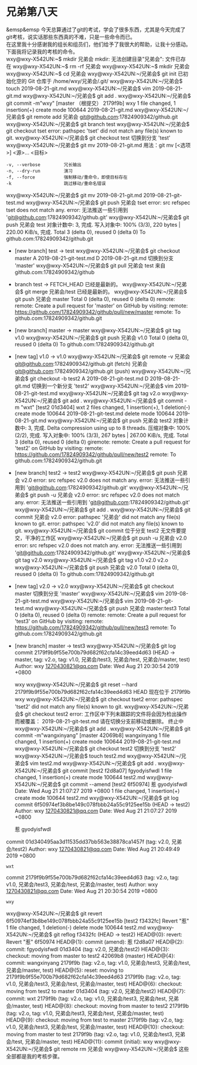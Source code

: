 # 兄弟第八天  
&emsp&emsp 今天总算通过了git的考试，学会了很多东西，尤其是今天完成了git考核，说实话那些东西真的不难，只是一些命令而已。  
在这里我十分感谢我的组长和组员们，他们给予了我很大的帮助，让我十分感动。  
下面我将记录我的考核的命令。  
wxy@wxy-X542UN:~$ mkdir 兄弟会
mkdir: 无法创建目录"兄弟会": 文件已存在
wxy@wxy-X542UN:~$ rm -rf 兄弟会
wxy@wxy-X542UN:~$ mkdir 兄弟会
wxy@wxy-X542UN:~$ cd 兄弟会
wxy@wxy-X542UN:~/兄弟会$ git init
已初始化空的 Git 仓库于 /home/wxy/兄弟会/.git/
wxy@wxy-X542UN:~/兄弟会$ touch 2019-08-21-git.md
wxy@wxy-X542UN:~/兄弟会$ vim 2019-08-21-git.md 
wxy@wxy-X542UN:~/兄弟会$ git add .
wxy@wxy-X542UN:~/兄弟会$ git commit -m"wxy"
[master （根提交） 2179f9b] wxy
 1 file changed, 1 insertion(+)
 create mode 100644 2019-08-21-git.md
wxy@wxy-X542UN:~/兄弟会$ git remote add 兄弟会 git@github.com:17824909342/github.git
wxy@wxy-X542UN:~/兄弟会$ git branch test
wxy@wxy-X542UN:~/兄弟会$ git checkout tset
error: pathspec 'tset' did not match any file(s) known to git.
wxy@wxy-X542UN:~/兄弟会$ git checkout test
切换到分支 'test'
wxy@wxy-X542UN:~/兄弟会$ git mv 2019-08-21-git.md 
用法：git mv [<选项>] <源>... <目标>

    -v, --verbose         冗长输出
    -n, --dry-run         演习
    -f, --force           强制移动/重命令，即使目标存在
    -k                    跳过移动/重命名错误

wxy@wxy-X542UN:~/兄弟会$ git mv 2019-08-21-git.md  2019-08-21-git-test.md
wxy@wxy-X542UN:~/兄弟会$ git push 兄弟会 tset
error: src refspec tset does not match any.
error: 无法推送一些引用到 'git@github.com:17824909342/github.git'
wxy@wxy-X542UN:~/兄弟会$ git push 兄弟会 test
对象计数中: 3, 完成.
写入对象中: 100% (3/3), 220 bytes | 220.00 KiB/s, 完成.
Total 3 (delta 0), reused 0 (delta 0)
To github.com:17824909342/github.git
 * [new branch]      test -> test
wxy@wxy-X542UN:~/兄弟会$ git checkout master
A	2019-08-21-git-test.md
D	2019-08-21-git.md
切换到分支 'master'
wxy@wxy-X542UN:~/兄弟会$ git pull 兄弟会 test
来自 github.com:17824909342/github
 * branch            test       -> FETCH_HEAD
已经是最新的。
wxy@wxy-X542UN:~/兄弟会$ git merge 兄弟会/test
已经是最新的。
wxy@wxy-X542UN:~/兄弟会$ git push 兄弟会 master
Total 0 (delta 0), reused 0 (delta 0)
remote: 
remote: Create a pull request for 'master' on GitHub by visiting:
remote:      https://github.com/17824909342/github/pull/new/master
remote: 
To github.com:17824909342/github.git
 * [new branch]      master -> master
wxy@wxy-X542UN:~/兄弟会$ git tag v1.0
wxy@wxy-X542UN:~/兄弟会$ git push 兄弟会 v1.0
Total 0 (delta 0), reused 0 (delta 0)
To github.com:17824909342/github.git
 * [new tag]         v1.0 -> v1.0
wxy@wxy-X542UN:~/兄弟会$ git remote -v
兄弟会	git@github.com:17824909342/github.git (fetch)
兄弟会	git@github.com:17824909342/github.git (push)
wxy@wxy-X542UN:~/兄弟会$ git checkout -b test2
A	2019-08-21-git-test.md
D	2019-08-21-git.md
切换到一个新分支 'test2'
wxy@wxy-X542UN:~/兄弟会$ vim 2019-08-21-git-test.md 
wxy@wxy-X542UN:~/兄弟会$ git tag v2.o
wxy@wxy-X542UN:~/兄弟会$ git add .
wxy@wxy-X542UN:~/兄弟会$ git commit -m "wxt"
[test2 01d3404] wxt
 2 files changed, 1 insertion(+), 1 deletion(-)
 create mode 100644 2019-08-21-git-test.md
 delete mode 100644 2019-08-21-git.md
wxy@wxy-X542UN:~/兄弟会$ git push 兄弟会 test2
对象计数中: 3, 完成.
Delta compression using up to 8 threads.
压缩对象中: 100% (2/2), 完成.
写入对象中: 100% (3/3), 267 bytes | 267.00 KiB/s, 完成.
Total 3 (delta 0), reused 0 (delta 0)
giremote: 
remote: Create a pull request for 'test2' on GitHub by visiting:
remote:      https://github.com/17824909342/github/pull/new/test2
remote: 
To github.com:17824909342/github.git
 * [new branch]      test2 -> test2
wxy@wxy-X542UN:~/兄弟会$ git push 兄弟会 v2.0
error: src refspec v2.0 does not match any.
error: 无法推送一些引用到 'git@github.com:17824909342/github.git'
wxy@wxy-X542UN:~/兄弟会$ git push -u 兄弟会 v2.0
error: src refspec v2.0 does not match any.
error: 无法推送一些引用到 'git@github.com:17824909342/github.git'
wxy@wxy-X542UN:~/兄弟会$ git add .
wxy@wxy-X542UN:~/兄弟会$ git commit 兄弟会 v2.0
error: pathspec '兄弟会' did not match any file(s) known to git.
error: pathspec 'v2.0' did not match any file(s) known to git.
wxy@wxy-X542UN:~/兄弟会$ git commit 
位于分支 test2
无文件要提交，干净的工作区
wxy@wxy-X542UN:~/兄弟会$ git push -u 兄弟会 v2.0
error: src refspec v2.0 does not match any.
error: 无法推送一些引用到 'git@github.com:17824909342/github.git'
wxy@wxy-X542UN:~/兄弟会$ git tag v2.0
wxy@wxy-X542UN:~/兄弟会$ git tag
v1.0
v2.0
v2.o
wxy@wxy-X542UN:~/兄弟会$ git push 兄弟会 v2.0
Total 0 (delta 0), reused 0 (delta 0)
To github.com:17824909342/github.git
 * [new tag]         v2.0 -> v2.0
wxy@wxy-X542UN:~/兄弟会$ git checkout master
切换到分支 'master'
wxy@wxy-X542UN:~/兄弟会$ vim 2019-08-21-git-test.md 
wxy@wxy-X542UN:~/兄弟会$ vim 2019-08-21-git-test.md 
wxy@wxy-X542UN:~/兄弟会$ git push 兄弟会 master:test3
Total 0 (delta 0), reused 0 (delta 0)
remote: 
remote: Create a pull request for 'test3' on GitHub by visiting:
remote:      https://github.com/17824909342/github/pull/new/test3
remote: 
To github.com:17824909342/github.git
 * [new branch]      master -> test3
wxy@wxy-X542UN:~/兄弟会$ git log
commit 2179f9b9f55e700b79d682f62cfa14c39eed4d63 (HEAD -> master, tag: v2.o, tag: v1.0, 兄弟会/test3, 兄弟会/test, 兄弟会/master, test)
Author: wxy <1270430821@qq.com>
Date:   Wed Aug 21 20:30:54 2019 +0800

    wxy
wxy@wxy-X542UN:~/兄弟会$ git reset --hard  2179f9b9f55e700b79d682f62cfa14c39eed4d63
HEAD 现在位于 2179f9b wxy
wxy@wxy-X542UN:~/兄弟会$ git checkout tset2
error: pathspec 'tset2' did not match any file(s) known to git.
wxy@wxy-X542UN:~/兄弟会$ git checkout test2
error: 工作区中下列未跟踪的文件将会因为检出操作而被覆盖：
	2019-08-21-git-test.md
请在切换分支前移动或删除。
终止中
wxy@wxy-X542UN:~/兄弟会$ git add .
wxy@wxy-X542UN:~/兄弟会$ git commit -m"wangxinyang"
[master 42069b8] wangxinyang
 1 file changed, 1 insertion(+)
 create mode 100644 2019-08-21-git-test.md
wxy@wxy-X542UN:~/兄弟会$ git checkout test2
切换到分支 'test2'
wxy@wxy-X542UN:~/兄弟会$ touch test2.md
wxy@wxy-X542UN:~/兄弟会$ vim test2.md
wxy@wxy-X542UN:~/兄弟会$ git add .
wxy@wxy-X542UN:~/兄弟会$ git commit 
[test2 f2d8a07] fgyodyisfwdl
 1 file changed, 1 insertion(+)
 create mode 100644 test2.md
wxy@wxy-X542UN:~/兄弟会$ git commit --amend
[test2 6f50974] 惹 gyodyisfwdl
 Date: Wed Aug 21 21:07:27 2019 +0800
 1 file changed, 1 insertion(+)
 create mode 100644 test2.md
wxy@wxy-X542UN:~/兄弟会$ git log
commit 6f50974ef3b8be149c078fbbb24a55c9125ee15b (HEAD -> test2)
Author: wxy <1270430821@qq.com>
Date:   Wed Aug 21 21:07:27 2019 +0800

    惹
    gyodyisfwdl

commit 01d340495aa3d11535dd37bb563e38878ca1457f (tag: v2.0, 兄弟会/test2)
Author: wxy <1270430821@qq.com>
Date:   Wed Aug 21 20:49:49 2019 +0800

    wxt

commit 2179f9b9f55e700b79d682f62cfa14c39eed4d63 (tag: v2.o, tag: v1.0, 兄弟会/test3, 兄弟会/test, 兄弟会/master, test)
Author: wxy <1270430821@qq.com>
Date:   Wed Aug 21 20:30:54 2019 +0800

    wxy
wxy@wxy-X542UN:~/兄弟会$ git revert 6f50974ef3b8be149c078fbbb24a55c9125ee15b
[test2 f3432fc] Revert "惹"
 1 file changed, 1 deletion(-)
 delete mode 100644 test2.md
wxy@wxy-X542UN:~/兄弟会$ git reflog
f3432fc (HEAD -> test2) HEAD@{0}: revert: Revert "惹"
6f50974 HEAD@{1}: commit (amend): 惹
f2d8a07 HEAD@{2}: commit: fgyodyisfwdl
01d3404 (tag: v2.0, 兄弟会/test2) HEAD@{3}: checkout: moving from master to test2
42069b8 (master) HEAD@{4}: commit: wangxinyang
2179f9b (tag: v2.o, tag: v1.0, 兄弟会/test3, 兄弟会/test, 兄弟会/master, test) HEAD@{5}: reset: moving to 2179f9b9f55e700b79d682f62cfa14c39eed4d63
2179f9b (tag: v2.o, tag: v1.0, 兄弟会/test3, 兄弟会/test, 兄弟会/master, test) HEAD@{6}: checkout: moving from test2 to master
01d3404 (tag: v2.0, 兄弟会/test2) HEAD@{7}: commit: wxt
2179f9b (tag: v2.o, tag: v1.0, 兄弟会/test3, 兄弟会/test, 兄弟会/master, test) HEAD@{8}: checkout: moving from master to test2
2179f9b (tag: v2.o, tag: v1.0, 兄弟会/test3, 兄弟会/test, 兄弟会/master, test) HEAD@{9}: checkout: moving from test to master
2179f9b (tag: v2.o, tag: v1.0, 兄弟会/test3, 兄弟会/test, 兄弟会/master, test) HEAD@{10}: checkout: moving from master to test
2179f9b (tag: v2.o, tag: v1.0, 兄弟会/test3, 兄弟会/test, 兄弟会/master, test) HEAD@{11}: commit (initial): wxy
wxy@wxy-X542UN:~/兄弟会$ git remote rm 兄弟会
wxy@wxy-X542UN:~/兄弟会$ 
这些全部都是我的考核步骤。




